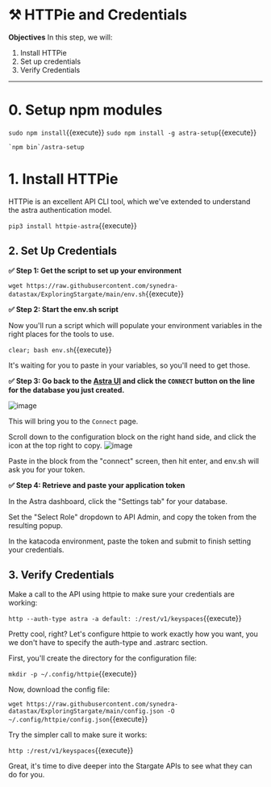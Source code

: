 # ⚒️ HTTPie and Credentials

**Objectives**
In this step, we will:
1. Install HTTPie
2. Set up credentials
3. Verify Credentials

---

# 0. Setup npm modules
`sudo npm install`{{execute}}
`sudo npm install -g astra-setup`{{execute}}
```
`npm bin`/astra-setup
```


# 1. Install HTTPie
HTTPie is an excellent API CLI tool, which we've extended to understand the astra authentication model.  

`pip3 install httpie-astra`{{execute}}

## 2. Set Up Credentials

**✅ Step 1: Get the script to set up your environment**

`wget https://raw.githubusercontent.com/synedra-datastax/ExploringStargate/main/env.sh`{{execute}}

**✅ Step 2: Start the env.sh script**

Now you'll run a script which will populate your environment variables in the right places for the tools to use.

`clear; bash env.sh`{{execute}}

It's waiting for you to paste in your variables, so you'll need to get those.

**✅ Step 3: Go back to the [Astra UI](https://astra.datastax.com) and click the **`CONNECT`** button on the line for the database you just created.**

![image](https://user-images.githubusercontent.com/77410784/110701039-853ebb80-81a5-11eb-8a5f-1d6801932321.png)

This will bring you to the `Connect` page.

Scroll down to the configuration block on the right hand side, and click the icon at the top right to copy.
![image](https://user-images.githubusercontent.com/77410784/111052773-e3240b00-8412-11eb-9129-82f6433580f8.png)

Paste in the block from the "connect" screen, then hit enter, and env.sh will ask you for your token.

**✅ Step 4: Retrieve and paste your application token**

In the Astra dashboard, click the "Settings tab" for your database.

Set the "Select Role" dropdown to API Admin, and copy the token from the resulting popup.

In the katacoda environment, paste the token and submit to finish setting your credentials.

## 3. Verify Credentials

Make a call to the API using httpie to make sure your credentials are working:

`http --auth-type astra -a default: :/rest/v1/keyspaces`{{execute}}

Pretty cool, right?  Let's configure httpie to work exactly how you want, you we don't have to specify the auth-type and .astrarc section.

First, you'll create the directory for the configuration file:

`mkdir -p ~/.config/httpie`{{execute}}

Now, download the config file:

`wget https://raw.githubusercontent.com/synedra-datastax/ExploringStargate/main/config.json -O ~/.config/httpie/config.json`{{execute}}

Try the simpler call to make sure it works:

`http :/rest/v1/keyspaces`{{execute}}

Great, it's time to dive deeper into the Stargate APIs to see what they can do for you.
